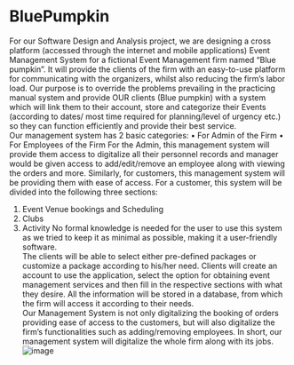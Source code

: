 # BluePumpkin
For our Software Design and Analysis project, we are designing a cross platform (accessed through the internet and mobile applications) Event Management System for a fictional Event Management firm named “Blue pumpkin”. It will provide the clients of the firm with an easy-to-use platform for communicating with the organizers, whilst also reducing the firm’s labor load. Our purpose is to override the problems prevailing in the practicing manual system and provide OUR clients (Blue pumpkin) with a system which will link them to their account, store and categorize their Events (according to dates/ most time required for planning/level of urgency etc.) so they can function efficiently and provide their best service.  
Our management system has 2 basic categories: 
•	For Admin of the Firm 
•	For Employees of the Firm 
For the Admin, this management system will provide them access to digitalize all their personnel records and manager would be given access to add/edit/remove an employee along with viewing the orders and more. Similarly, for customers, this management system will be providing them with ease of access. For a customer, this system will be divided into the following three sections:  
1.	Event Venue bookings and Scheduling 
2.	Clubs
3.	Activity
No formal knowledge is needed for the user to use this system as we tried to keep it as minimal as possible, making it a user-friendly software.  
The clients will be able to select either pre-defined packages or customize a package according to his/her need. Clients will create an account to use the application, select the option for obtaining event management services and then fill in the respective sections with what they desire. All the information will be stored in a database, from which the firm will access it according to their needs.  
Our Management System is not only digitalizing the booking of orders providing ease of access to the customers, but will also digitalize the firm’s functionalities such as adding/removing employees. In short, our management system will digitalize the whole firm along with its jobs.  
![image](https://user-images.githubusercontent.com/71036965/135460461-51a5213b-4137-4c8a-b995-8eea9cc13c8d.png)

 
